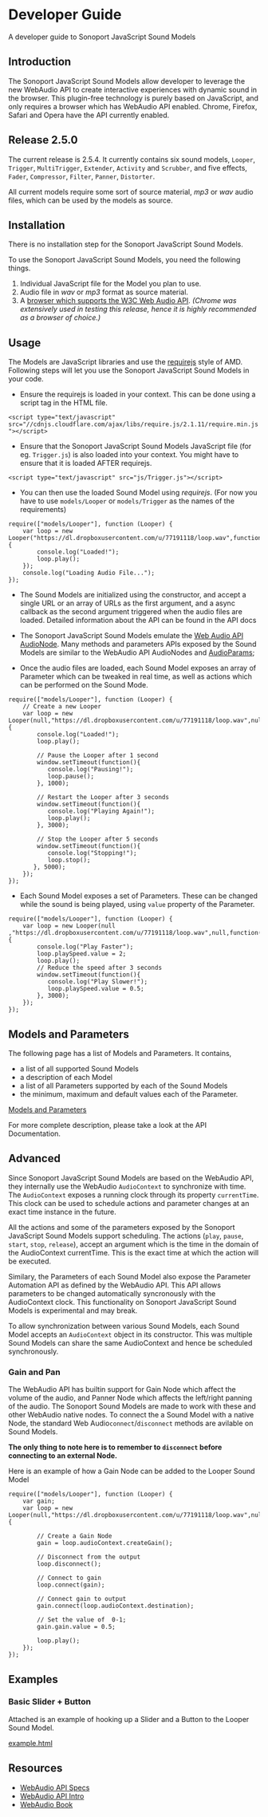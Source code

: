 # Developer Guide

A developer guide to Sonoport JavaScript Sound Models


## Introduction
The Sonoport JavaScript Sound Models allow developer to leverage the new WebAudio API to create interactive experiences with dynamic sound in the browser. This plugin-free technology is purely based on JavaScript, and only requires a browser which has WebAudio API enabled. Chrome, Firefox, Safari and Opera have the API currently enabled.

## Release 2.5.0
The current release is 2.5.4. It currently contains six sound models, `Looper`, `Trigger`,  `MultiTrigger`, `Extender`, `Activity` and `Scrubber`, and five effects, `Fader`, `Compressor`, `Filter`, `Panner`, `Distorter`.

All current models require some sort of source material, _mp3_ or _wav_ audio files, which can be used by the models as source.

## Installation
There is no installation step for the Sonoport JavaScript Sound Models.

To use the Sonoport JavaScript Sound Models, you need the following things.

1. Individual JavaScript file for the Model you plan to use.
2. Audio file in _wav_ or _mp3_ format as source material.
3. A [browser which supports the W3C Web Audio API](http://caniuse.com/#feat=audio-api). _(Chrome was extensively used in testing this release, hence it is highly recommended as a browser of choice.)_


## Usage
The Models are JavaScript libraries and use the [requirejs](http://requirejs.org/) style of AMD. Following steps will let you use the  Sonoport JavaScript Sound Models in your code.

- Ensure the requirejs is loaded in your context. This can be done using a script tag in the HTML file.

`<script type="text/javascript" src="//cdnjs.cloudflare.com/ajax/libs/require.js/2.1.11/require.min.js"></script>`

- Ensure that the Sonoport JavaScript Sound Models JavaScript file (for eg. `Trigger.js`) is also loaded into your context. You might have to ensure that it is loaded AFTER requirejs.

`<script type="text/javascript" src="js/Trigger.js"></script>`

- You can then use the loaded Sound Model using _requirejs_. (For now you have to use `models/Looper` or `models/Trigger` as the names of the requirements)

```
require(["models/Looper"], function (Looper) {
    var loop = new Looper("https://dl.dropboxusercontent.com/u/77191118/loop.wav",function(){
        console.log("Loaded!");
        loop.play();
    });
    console.log("Loading Audio File...");
});
```

- The Sound Models are initialized using the constructor, and accept a single URL or an array of URLs as the first argument, and a async callback as the second argument triggered when the audio files are loaded. Detailed information about the API can be found in the API docs

- The Sonoport JavaScript Sound Models emulate the [Web Audio API AudioNode](http://webaudio.github.io/web-audio-api/#idl-def-AudioNode). Many methods and parameters APIs exposed by the Sound Models are similar to the WebAudio API AudioNodes and [AudioParams](http://webaudio.github.io/web-audio-api/#the-audioparam-interface);

- Once the audio files are loaded, each Sound Model exposes an array of Parameter which can be tweaked in real time, as well as actions which can be performed on the Sound Mode.

```
require(["models/Looper"], function (Looper) {
    // Create a new Looper
    var loop = new Looper(null,"https://dl.dropboxusercontent.com/u/77191118/loop.wav",null,function(){
        console.log("Loaded!");
        loop.play();

        // Pause the Looper after 1 second
        window.setTimeout(function(){
           console.log("Pausing!");
           loop.pause();
        }, 1000);

        // Restart the Looper after 3 seconds
        window.setTimeout(function(){
           console.log("Playing Again!");
           loop.play();
        }, 3000);

        // Stop the Looper after 5 seconds
        window.setTimeout(function(){
           console.log("Stopping!");
           loop.stop();
       }, 5000);
    });
});
```

- Each Sound Model exposes a set of Parameters. These can be changed while the sound is being played, using `value` property of the Parameter.

```
require(["models/Looper"], function (Looper) {
    var loop = new Looper(null ,"https://dl.dropboxusercontent.com/u/77191118/loop.wav",null,function(){
        console.log("Play Faster");
        loop.playSpeed.value = 2;
        loop.play();
        // Reduce the speed after 3 seconds
        window.setTimeout(function(){
           console.log("Play Slower!");
           loop.playSpeed.value = 0.5;
        }, 3000);
    });
});
```

## Models and Parameters

The following page has a list of Models and Parameters. It contains,

- a list of all supported Sound Models
- a description of each Model
- a list of all Parameters supported by each of the Sound Models
- the minimum, maximum and default values each of the Parameter.

[Models and Parameters](modelsjs.html)

For more complete description, please take a look at the API Documentation.

## Advanced

Since Sonoport JavaScript Sound Models are based on the WebAudio API, they internally use the WebAudio `AudioContext` to synchronize with time. The `AudioContext` exposes a running clock through its property `currentTime`. This clock can be used to schedule actions and parameter changes at an exact time instance in the future.

All the actions and some of the parameters exposed by the Sonoport JavaScript Sound Models support scheduling. The actions (`play`, `pause`, `start`, `stop`, `release`), accept an argument which is the time in the domain of the AudioContext currentTime. This is the exact time at which the action will be executed.

Similary, the Parameters of each Sound Model also expose the Parameter Automation API as defined by the WebAudio API. This API allows parameters to be changed automatically syncronously with the AudioContext clock. This functionality on Sonoport JavaScript Sound Models is experimental and may break.

To allow synchronization between various Sound Models, each Sound Model accepts an `AudioContext` object in its constructor. This was multiple Sound Models can share the same AudioContext and hence be scheduled synchronously.

### Gain and Pan

The WebAudio API has builtin support for Gain Node which affect the volume of the audio, and Panner Node which affects the left/right panning of the audio. The Sonoport Sound Models are made to work with these and other WebAudio native nodes. To connect the a Sound Model with a native Node, the standard Web Audio`connect`/`disconnect` methods are avilable on Sound Models.

__The only thing to note here is to remember to `disconnect` before connecting to an external Node.__

Here is an example of how a Gain Node can be added to the Looper Sound Model

```
require(["models/Looper"], function (Looper) {
    var gain;
    var loop = new Looper(null,"https://dl.dropboxusercontent.com/u/77191118/loop.wav",null,function(){

        // Create a Gain Node
        gain = loop.audioContext.createGain();

        // Disconnect from the output
        loop.disconnect();

        // Connect to gain
        loop.connect(gain);

        // Connect gain to output
        gain.connect(loop.audioContext.destination);

        // Set the value of  0-1;
        gain.gain.value = 0.5;

        loop.play();
    });
});

```

## Examples

### Basic Slider + Button

Attached is an example of hooking up a Slider and a Button to the Looper Sound Model.

[example.html](example.html)

## Resources
- [WebAudio API Specs](http://webaudio.github.io/web-audio-api/)
- [WebAudio API Intro](http://www.html5rocks.com/en/tutorials/webaudio/intro/)
- [WebAudio Book](http://chimera.labs.oreilly.com/books/1234000001552)
